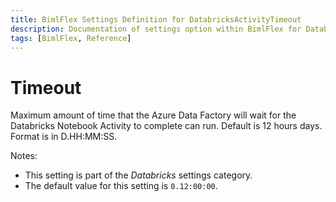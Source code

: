 ```yaml
---
title: BimlFlex Settings Definition for DatabricksActivityTimeout
description: Documentation of settings option within BimlFlex for DatabricksActivityTimeout
tags: [BimlFlex, Reference]
---
```


# Timeout

Maximum amount of time that the Azure Data Factory will wait for the Databricks Notebook Activity to complete can run. Default is 12 hours days. Format is in D.HH:MM:SS.

Notes:

* This setting is part of the *Databricks* settings category.
* The default value for this setting is `0.12:00:00`.
